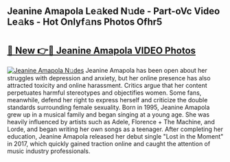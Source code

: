 ## Jeanine Amapola Le𝚊ked N𝚞de - Part-oVc Video Le𝚊ks - Hot Onlyf𝚊ns Photos Ofhr5

# <h2><a href="http://ab59456.deff.icu/?id=Jeanine+Amapola">🔗 New 👉🔴 Jeanine Amapola VIDEO Photos</a></h2>

[![Jeanine Amapola N𝚞des](https://i.imgur.com/rIISA9y.gif)](http://ab59456.deff.icu/?id=Jeanine+Amapola)
Jeanine Amapola has been open about her struggles with depression and anxiety, but her online presence has also attracted toxicity and online harassment. Critics argue that her content perpetuates harmful stereotypes and objectifies women. Some fans, meanwhile, defend her right to express herself and criticize the double standards surrounding female sexuality. Born in 1995, Jeanine Amapola grew up in a musical family and began singing at a young age. She was heavily influenced by artists such as Adele, Florence + The Machine, and Lorde, and began writing her own songs as a teenager. After completing her education, Jeanine Amapola released her debut single "Lost in the Moment" in 2017, which quickly gained traction online and caught the attention of music industry professionals.
